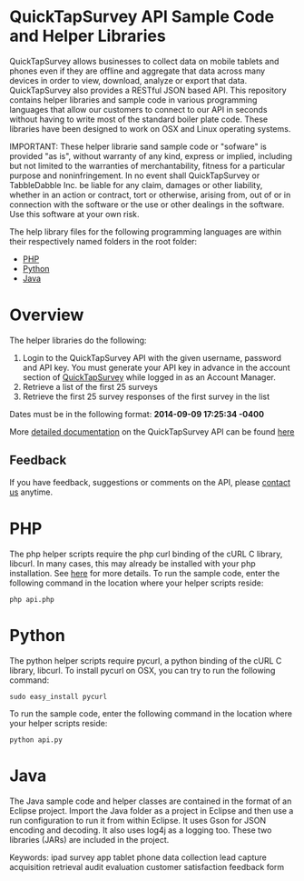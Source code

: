 # QuickTapSurvey API Sample Code and Helper Libraries
 QuickTapSurvey allows businesses to collect data on mobile tablets and phones even if they are offline and aggregate that data across
 many devices in order to view, download, analyze or export that data. QuickTapSurvey also provides a RESTful JSON based API. 
 This repository contains helper libraries and sample code in various programming languages that allow our customers to connect to our API in seconds 
 without having to write most of the standard boiler plate code. These libraries have been designed to work on OSX and Linux operating systems.
 
 IMPORTANT: These helper librarie sand sample code or "sofware" is provided "as is", without warranty of any kind, express or implied,
 including but not limited to the warranties of merchantability, fitness for a particular purpose and noninfringement.
 In no event shall QuickTapSurvey or TabbleDabble Inc. be liable for any claim, damages or other liability, whether in
 an action or contract, tort or otherwise, arising from, out of or in connection with the software or the use or other 
 dealings in the software. Use this software at your own risk.
 
The help library files for the following programming languages are within their respectively named folders in the root folder:
- [PHP](https://github.com/QuickTapSurvey/api-samples/tree/master/PHP)
- [Python](https://github.com/QuickTapSurvey/api-samples/tree/master/Python)
- [Java](https://github.com/QuickTapSurvey/api-samples/tree/master/Java)

# Overview
The helper libraries do the following:
1. Login to the QuickTapSurvey API with the given username, password and API key. You must generate your API key in 
advance in the account section of [QuickTapSurvey](https://www.quicktapsurvey.com/admin/account) while logged in as an Account Manager.
2. Retrieve a list of the first 25 surveys
3. Retrieve the first 25 survey responses of the first survey in the list

Dates must be in the following format: **2014-09-09 17:25:34 -0400**

More [detailed documentation](http://support.quicktapsurvey.com/support/solutions/159751) on the QuickTapSurvey API can be found [here](http://support.quicktapsurvey.com/support/solutions/159751)

## Feedback
If you have feedback, suggestions or comments on the API, please [contact us](mailto:support@quicktapsurvey.com) anytime.
# PHP
The php helper scripts require the php curl binding of the cURL C library, libcurl.
In many cases, this may already be installed with your php installation.
See [here](http://php.net/manual/en/book.curl.php) for more details. 
To run the sample code, enter the following command in the location where your helper scripts reside:
```
php api.php
```

# Python
The python helper scripts require pycurl, a python binding of the cURL C library, libcurl.
To install pycurl on OSX, you can try to run the following command:
```
sudo easy_install pycurl
```
To run the sample code, enter the following command in the location where your helper scripts reside:
```
python api.py
```
# Java
The Java sample code and helper classes are contained in the format of an Eclipse project. Import the Java folder as a project in Eclipse and then use a run configuration to run it from within Eclipse. It uses Gson for JSON encoding and decoding. It also uses log4j as a logging too. These two libraries (JARs) are included in the project.

Keywords: ipad survey app tablet phone data collection lead capture acquisition retrieval audit evaluation customer satisfaction feedback form
